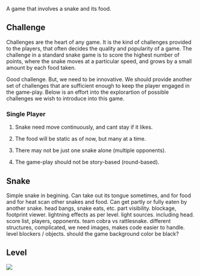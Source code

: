 A game that involves a snake and its food.



Challenge
---------

Challenges are the heart of any game. It is the kind of challenges provided to
the players, that often decides the quality and popularity of a game. The
challenge in a standard snake game is to score the highest number of points,
where the snake moves at a particular speed, and grows by a small amount by each
food taken.

Good challenge. But, we need to be innovative. We should provide another set of
challenges that are sufficient enough to keep the player engaged in the
game-play. Below is an effort into the explorartion of possible challenges we
wish to introduce into this game.



### Single Player

1.  Snake need move continuously, and cant stay if it likes.

2.  The food will be static as of now, but many at a time.

3.  There may not be just one snake alone (multiple opponents).

4.  The game-play should not be story-based (round-based).





Snake
-----

Simple snake in begining. Can take out its tongue sometimes, and for food and
for heat scan other snakes and food. Can get partly or fully eaten by another
snake. head bangs, snake eats, etc. part visibility. blockage, footprint viewer.
lightning effects as per level. light sources. including head. score list,
players, opponents. team cobra vs rattlesnake. different structures,
complicated, we need images, makes code easier to handle. level blockers /
objects. should the game background color be black?





Level
-----

![](https://ga-beacon.deno.dev/G-4NEP5LC20N:1fbE9YTHTw2pzxI6HO33Mw/github.com/pantryf/snake.game)
